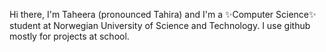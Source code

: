 Hi there, I'm Taheera (pronounced Tahira) and I'm a ✨Computer Science✨ student at Norwegian University of Science and Technology. 
I use github mostly for projects at school.

